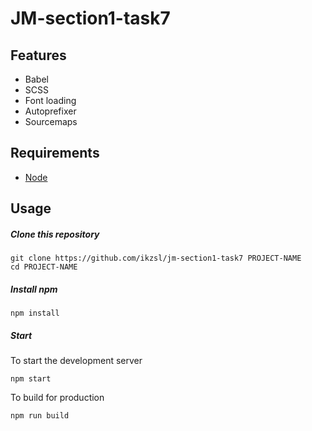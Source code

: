 # JM-section1-task7

## Features
- Babel
- SCSS
- Font loading
- Autoprefixer
- Sourcemaps

## Requirements
- [Node](https://nodejs.org/)

## Usage
##### Clone this repository
```
git clone https://github.com/ikzsl/jm-section1-task7 PROJECT-NAME
cd PROJECT-NAME
```
##### Install npm 
```
npm install
```
##### Start

To start the development server
```
npm start
```
To build for production
```
npm run build
```

